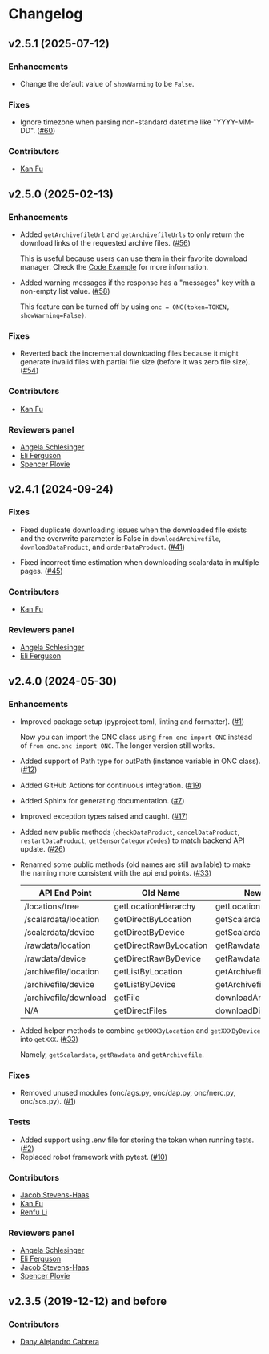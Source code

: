 # Changelog

## v2.5.1 (2025-07-12)

### Enhancements

- Change the default value of `showWarning` to be `False`.

### Fixes

- Ignore timezone when parsing non-standard datetime like "YYYY-MM-DD".
  ([#60](https://github.com/OceanNetworksCanada/api-python-client/issues/60))

### Contributors

- [Kan Fu](https://github.com/kan-fu)

## v2.5.0 (2025-02-13)

### Enhancements

- Added `getArchivefileUrl` and `getArchivefileUrls` to only return the download links of
  the requested archive files.
  ([#56](https://github.com/OceanNetworksCanada/api-python-client/issues/56))

  This is useful because users can use them in their favorite download manager.
  Check the [Code Example](https://oceannetworkscanada.github.io/api-python-client/Code_Examples/Download_Archived_Files.html#download-archived-files-using-a-download-manager)
  for more information.

- Added warning messages if the response has a "messages" key with a non-empty list value.
  ([#58](https://github.com/OceanNetworksCanada/api-python-client/pull/58))

  This feature can be turned off by using `onc = ONC(token=TOKEN, showWarning=False)`.

### Fixes

- Reverted back the incremental downloading files because it might generate invalid files
  with partial file size (before it was zero file size).
  ([#54](https://github.com/OceanNetworksCanada/api-python-client/issues/54))

### Contributors

- [Kan Fu](https://github.com/kan-fu)

### Reviewers panel

- [Angela Schlesinger](https://github.com/aschlesin)
- [Eli Ferguson](https://github.com/eliferguson)
- [Spencer Plovie](https://github.com/spencerwplovie)

## v2.4.1 (2024-09-24)

### Fixes

- Fixed duplicate downloading issues when the downloaded file exists and the overwrite parameter is False
  in `downloadArchivefile`, `downloadDataProduct`, and `orderDataProduct`.
  ([#41](https://github.com/OceanNetworksCanada/api-python-client/issues/41))

- Fixed incorrect time estimation when downloading scalardata in multiple pages.
  ([#45](https://github.com/OceanNetworksCanada/api-python-client/issues/45))

### Contributors

- [Kan Fu](https://github.com/kan-fu)

### Reviewers panel

- [Angela Schlesinger](https://github.com/aschlesin)
- [Eli Ferguson](https://github.com/eliferguson)

## v2.4.0 (2024-05-30)

### Enhancements

- Improved package setup (pyproject.toml, linting and formatter).
  ([#1](https://github.com/OceanNetworksCanada/api-python-client/issues/1))

  Now you can import the ONC class using `from onc import ONC` instead of `from onc.onc import ONC`.
  The longer version still works.

- Added support of Path type for outPath (instance variable in ONC class).
  ([#12](https://github.com/OceanNetworksCanada/api-python-client/issues/12))
- Added GitHub Actions for continuous integration.
  ([#19](https://github.com/OceanNetworksCanada/api-python-client/issues/19))
- Added Sphinx for generating documentation.
  ([#7](https://github.com/OceanNetworksCanada/api-python-client/issues/7))
- Improved exception types raised and caught.
  ([#17](https://github.com/OceanNetworksCanada/api-python-client/issues/17))
- Added new public methods (`checkDataProduct`, `cancelDataProduct`, `restartDataProduct`, `getSensorCategoryCodes`) to match backend API update.
  ([#26](https://github.com/OceanNetworksCanada/api-python-client/issues/26))
- Renamed some public methods (old names are still available) to make the naming more consistent with the api end points.
  ([#33](https://github.com/OceanNetworksCanada/api-python-client/issues/33))

  | API End Point         | Old Name               | New Name                  |
  | --------------------- | ---------------------- | ------------------------- |
  | /locations/tree       | getLocationHierarchy   | getLocationsTree          |
  | /scalardata/location  | getDirectByLocation    | getScalardataByLocation   |
  | /scalardata/device    | getDirectByDevice      | getScalardataByDevice     |
  | /rawdata/location     | getDirectRawByLocation | getRawdataByLocation      |
  | /rawdata/device       | getDirectRawByDevice   | getRawdataByDevice        |
  | /archivefile/location | getListByLocation      | getArchivefileByLocation  |
  | /archivefile/device   | getListByDevice        | getArchivefileByDevice    |
  | /archivefile/download | getFile                | downloadArchivefile       |
  | N/A                   | getDirectFiles         | downloadDirectArchivefile |

- Added helper methods to combine `getXXXByLocation` and `getXXXByDevice` into `getXXX`.
  ([#33](https://github.com/OceanNetworksCanada/api-python-client/issues/33))

  Namely, `getScalardata`, `getRawdata` and `getArchivefile`.

### Fixes

- Removed unused modules (onc/ags.py, onc/dap.py, onc/nerc.py, onc/sos.py).
  ([#1](https://github.com/OceanNetworksCanada/api-python-client/issues/1))

### Tests

- Added support using .env file for storing the token when running tests.
  ([#2](https://github.com/OceanNetworksCanada/api-python-client/issues/2))
- Replaced robot framework with pytest.
  ([#10](https://github.com/OceanNetworksCanada/api-python-client/issues/10))

### Contributors

- [Jacob Stevens-Haas](https://github.com/Jacob-Stevens-Haas)
- [Kan Fu](https://github.com/kan-fu)
- [Renfu Li](https://github.com/Renfu-Li)

### Reviewers panel

- [Angela Schlesinger](https://github.com/aschlesin)
- [Eli Ferguson](https://github.com/eliferguson)
- [Jacob Stevens-Haas](https://github.com/Jacob-Stevens-Haas)
- [Spencer Plovie](https://github.com/spencerwplovie)

## v2.3.5 (2019-12-12) and before

### Contributors

- [Dany Alejandro Cabrera](https://github.com/danyalejandro)
